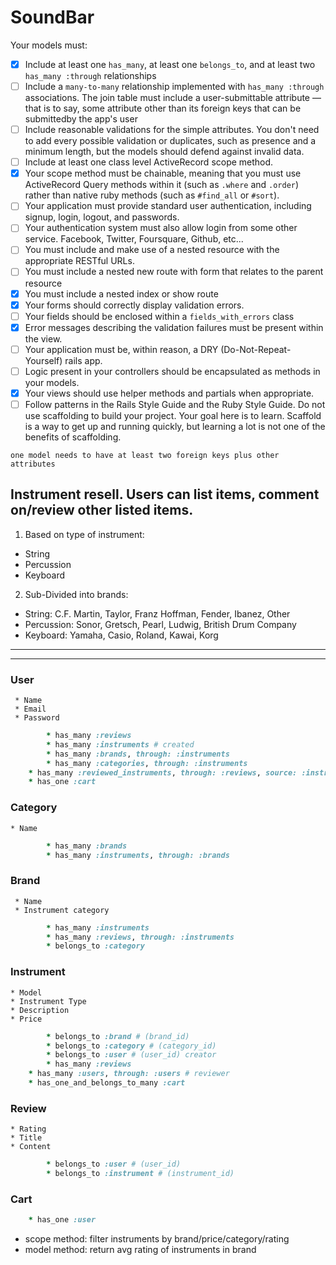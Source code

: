 # SoundBar

Your models must:

- [x] Include at least one `has_many`, at least one `belongs_to`, and at least two `has_many :through` relationships
- [ ] Include a `many-to-many` relationship implemented with `has_many :through` associations. The join table must include a user-submittable attribute — that is to say, some attribute other than its foreign keys that can be submittedby the app's user
- [ ] Include reasonable validations for the simple attributes. You don't need to add every possible validation or duplicates, such as presence and a minimum length, but the models should defend against invalid data.
- [ ] Include at least one class level ActiveRecord scope method. 
- [x] Your scope method must be chainable, meaning that you must use ActiveRecord Query methods within it (such as `.where` and `.order`) rather than native ruby methods (such as `#find_all` or `#sort`).
- [ ] Your application must provide standard user authentication, including signup, login, logout, and passwords.
- [ ] Your authentication system must also allow login from some other service. Facebook, Twitter, Foursquare, Github, etc...
- [ ] You must include and make use of a nested resource with the appropriate RESTful URLs.
- [ ] You must include a nested new route with form that relates to the parent resource
- [x] You must include a nested index or show route
- [x] Your forms should correctly display validation errors.
- [ ] Your fields should be enclosed within a `fields_with_errors` class
- [x] Error messages describing the validation failures must be present within the view.
- [ ] Your application must be, within reason, a DRY (Do-Not-Repeat-Yourself) rails app.
- [ ] Logic present in your controllers should be encapsulated as methods in your models.
- [x] Your views should use helper methods and partials when appropriate.
- [ ] Follow patterns in the Rails Style Guide and the Ruby Style Guide.
Do not use scaffolding to build your project. Your goal here is to learn. Scaffold is a way to get up and running quickly, but learning a lot is not one of the benefits of scaffolding.
```
one model needs to have at least two foreign keys plus other attributes
```

Instrument resell. Users can list items, comment on/review other listed items.
---
1. Based on type of instrument: 
  * String
  * Percussion
  * Keyboard
2. Sub-Divided into brands: 
  * String: C.F. Martin, Taylor, Franz Hoffman, Fender, Ibanez, Other
  * Percussion: Sonor, Gretsch, Pearl, Ludwig, British Drum Company
  * Keyboard: Yamaha, Casio, Roland, Kawai, Korg
---
---
### User
	 * Name
	 * Email
	 * Password
```ruby
		* has_many :reviews		  
		* has_many :instruments # created
		* has_many :brands, through: :instruments
		* has_many :categories, through: :instruments
    * has_many :reviewed_instruments, through: :reviews, source: :instrument # reviewed
    * has_one :cart
```
### Category
	* Name
```ruby
		* has_many :brands
		* has_many :instruments, through: :brands
```
### Brand
	 * Name
	 * Instrument category
```ruby
		* has_many :instruments
		* has_many :reviews, through: :instruments
		* belongs_to :category
```
### Instrument
	* Model
	* Instrument Type
	* Description
	* Price
```ruby
		* belongs_to :brand # (brand_id)
		* belongs_to :category # (category_id)
		* belongs_to :user # (user_id) creator
		* has_many :reviews 
    * has_many :users, through: :users # reviewer
    * has_one_and_belongs_to_many :cart
```
### Review
	* Rating
	* Title
	* Content
```ruby
		* belongs_to :user # (user_id)
		* belongs_to :instrument # (instrument_id)
```
### Cart
```ruby
    * has_one :user
```
 
* scope method: filter instruments by brand/price/category/rating
* model method: return avg rating of instruments in brand
